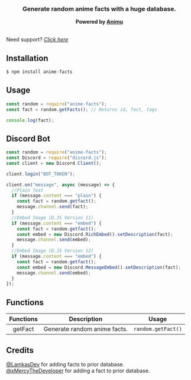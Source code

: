 <h3 align="center"><strong>Generate random anime facts with a huge database.</strong></h3>
<center><strong>Powered by <a href="https://animu.ml" target="_blank">Animu</a></strong></center>

<br>

Need support? _[Click here](https://discord.gg/yyW389c)_

## Installation

```bash
$ npm install anime-facts
```

## Usage

```javascript
const random = require("anime-facts");
const fact = random.getFacts(); // Returns id, fact, tags

console.log(fact);
```

## Discord Bot

```javascript
const random = require("anime-facts");
const Discord = require("discord.js");
const client = new Discord.Client();

client.login("BOT_TOKEN");

client.on("message", async (message) => {
  //Plain Text
  if (message.content === "plain") {
    const fact = random.getfact();
    message.channel.send(fact);
  }
  //Embed Image (D.JS Version 11)
  if (message.content === "embed") {
    const fact = random.getfact();
    const embed = new Discord.RichEmbed().setDescription(fact);
    message.channel.send(embed);
  }
  //Embed Image (D.JS Version 12)
  if (message.content === "embed") {
    const fact = random.getfact();
    const embed = new Discord.MessageEmbed().setDescription(fact);
    message.channel.send(embed);
  }
});
```

## Functions

| **Functions** | **Description**              | **Usage**          |
| :-----------: | ---------------------------- | ------------------ |
|    getFact    | Generate random anime facts. | `random.getFact()` |

## Credits

[@LamkasDev](https://github.com/LamkasDev) for adding facts to prior database.\
[@xMercyTheDeveloper](https://github.com/xMercyTheDeveloper) for adding a fact to prior database.
